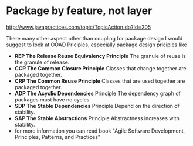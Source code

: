 # Package by feature, not layer

http://www.javapractices.com/topic/TopicAction.do?Id=205


There many other aspect other than coupling for package design I would suggest to look at OOAD Priciples, especially package design priciples like

- **REP The Release Reuse Equivalency Principle** The granule of reuse is the granule of release.
- **CCP The Common Closure Principle** Classes that change together are packaged together.
- **CRP The Common Reuse Principle** Classes that are used together are packaged together.
- **ADP The Acyclic Dependencies** Principle The dependency graph of packages must have no cycles.
- **SDP The Stable Dependencies** Principle Depend on the direction of stability.
- **SAP The Stable Abstractions** Principle Abstractness increases with stability.
- for more information you can read book "Agile Software Development, Principles, Patterns, and Practices"
